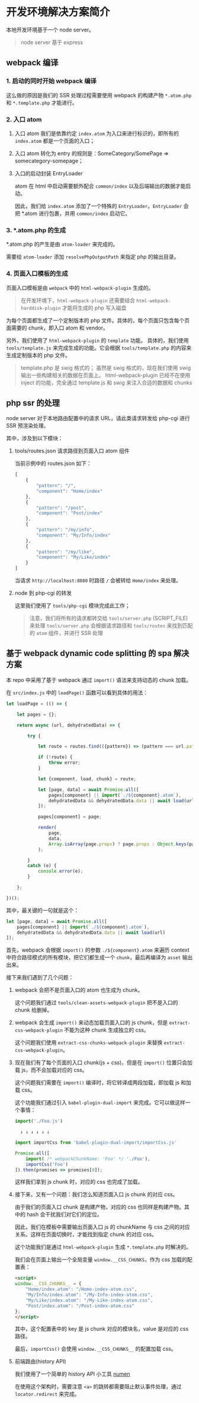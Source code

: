 # 开发环境解决方案简介

本地开发环境基于一个 node server。

> node server 基于 express

## webpack 编译

### 1. 启动的同时开始 webpack 编译

这么做的原因是我们的 SSR 处理过程需要使用 webpack 的构建产物 `*.atom.php` 和 `*.template.php` 才能进行。

### 2. 入口 atom

1. 入口 atom 我们是依靠约定 `index.atom` 为入口来进行标识的，即所有的 `index.atom` 都是一个页面的入口；
2. 入口 atom 转化为 entry 的规则是：SomeCategory/SomePage => somecategory-somepage；
3. 入口的启动封装 EntryLoader

    atom 在 html 中启动需要额外配合 `common/index` 以及后端输出的数据才能启动。

    因此，我们给 `index.atom` 添加了一个特殊的 `EntryLoader`。`EntryLoader` 会把 *.atom 进行包裹，并用 `common/index` 启动它。

### 3. *.atom.php 的生成

*.atom.php 的产生是由 `atom-loader` 来完成的。

需要给 `atom-loader` 添加 `resolvePhpOutputPath` 来指定 php 的输出目录。

### 4. 页面入口模板的生成

页面入口模板是由 `webpack` 中的 `html-webpack-plugin` 生成的。

> 在开发环境下，`html-webpack-plugin` 还需要结合 `html-webpack-harddisk-plugin` 才能将生成的 php 写入磁盘

为每个页面都生成了一个定制版本的 php 文件。具体的，每个页面只包含每个页面需要的 chunk，即入口 atom 和 vendor。

另外，我们使用了 `html-webpack-plugin` 的 `template` 功能。 具体的，我们使用 `tools/template.js` 来完成生成的功能。它会根据 `tools/template.php` 的内容来生成定制版本的 php 文件。

> template.php 是 swig 格式的；
> 虽然是 swig 格式的，现在我们使用 swig 输出一些构建相关的数据在页面上。
> html-webpack-plugin 已经不在使用 inject 的功能，完全通过 template.js 和 swig 来注入合适的数据和 chunks

## php ssr 的处理

node server 对于本地路由配置中的请求 URL，请此类请求转发给 php-cgi 进行 SSR 预渲染处理。

其中，涉及到以下模块：

1. tools/routes.json 请求路径到页面入口 atom 组件

    当前示例中的 routes.json 如下：

    ```js
    [
        {
            "pattern": "/",
            "component": "Home/index"
        },
        {
            "pattern": "/post",
            "component": "Post/index"
        },
        {
            "pattern": "/my/info",
            "component": "My/Info/index"
        },
        {
            "pattern": "/my/like",
            "component": "My/Like/index"
        }
    ]
    ```
    当请求 `http://localhost:8080` 时路径 `/` 会被转给 `Home/index` 来处理。

2. node 到 php-cgi 的转发

    这里我们使用了 `tools/php-cgi` 模块完成此工作；

    > 注意，我们将所有的请求都转交给 `tools/server.php` (SCRIPT_FILE)来处理
    > `tools/server.php` 会根据请求路径和 `tools/routes` 来找到匹配的 `atom` 组件，并进行 SSR 处理

## 基于 webpack dynamic code splitting 的 spa 解决方案

本 repo 中采用了基于 webpack 通过 `import()` 语法来支持动态的 chunk 加载。

在 `src/index.js` 中的 `loadPage()` 函数可以看到具体的用法：

```js
let loadPage = (() => {

    let pages = {};

    return async (url, dehydratedData) => {

        try {

            let route = routes.find(({pattern}) => (pattern === url.pathname));

            if (!route) {
                throw error;
            }

            let {component, load, chunk} = route;

            let [page, data] = await Promise.all([
                pages[component] || import(`./${component}.atom`),
                dehydratedData && dehydratedData.data || await load(url)
            ]);

            pages[component] = page;

            render(
                page,
                data,
                Array.isArray(page.props) ? page.props : Object.keys(page.props)
            );

        }
        catch (e) {
            console.error(e);
        }

    };

})();
```

其中，最关键的一句就是这个：

```js
let [page, data] = await Promise.all([
    pages[component] || import(`./${component}.atom`),
    dehydratedData && dehydratedData.data || await load(url)
]);
```

首先，webpack 会根据 `import()` 的参数 `./${component}.atom` 来遍历 context 中符合路径模式的所有模块，把它们都生成一个 `chunk`，最后再编译为 `asset` 输出出来。

接下来我们遇到了几个问题：

1. webpack 会把不是页面入口的 atom 也生成为 chunk。

    这个问题我们通过 `tools/clean-assets-webpack-plugin` 把不是入口的 chunk 给删掉。

2. webpack 会生成 `import()` 来动态加载页面入口的 js chunk，但是 `extract-css-webpack-plugin` 不能为这种 chunk 生成独立的 css。

    这个问题我们使用 `extract-css-chunks-webpack-plugin` 来替换 `extract-css-webpack-plugin`。

3. 现在我们有了每个页面的入口 chunk(js + css)，但是在 `import()` 位置只会加载 js，而不会加载对应的 css。

    这个问题我们需要在 `import()` 编译时，将它转译成两段加载，即加载 js 和加载 css。

    这个功能我们通过引入 `babel-plugin-dual-import` 来完成。它可以做这样一个事情：

    ```js
    import('./Foo.js')

      ↓ ↓ ↓ ↓ ↓ ↓

    import importCss from 'babel-plugin-dual-import/importCss.js'

    Promise.all([
        import( /* webpackChunkName: 'Foo' */ './Foo'),
        importCss('Foo')
    ]).then(promises => promises[0]);
    ```

    这样我们拿到 js chunk 时，对应的 css 也完成了加载。

4. 接下来，又有一个问题：我们怎么知道页面入口 js chunk 的对应 css。

    由于我们的页面入口 chunk 是构建产物，对应的 css 也同样是构建产物。其中的 hash 会干扰我们对它们的定位。

    因此，我们在模板中需要输出页面入口 js 的 chunkName 与 css 之间的对应关系。这样在页面切换时，才能找到指定 chunk 的对应 css。

    这个功能我们是通过 `html-webpack-plugin` 生成 `*.template.php` 时解决的。

    我们会在页面上输出一个全局变量 `window.__CSS_CHUNKS`，作为 css 加载的配置表：

    ```html
    <script>
    window.__CSS_CHUNKS__ = {
        "Home/index.atom": "/Home-index-atom.css",
        "My/Info/index.atom": "/My-Info-index-atom.css",
        "My/Like/index.atom": "/My-Like-index-atom.css",
        "Post/index.atom": "/Post-index-atom.css"
    };
    </script>
    ```

    其中，这个配置表中的 key 是 js chunk 对应的模块名，value 是对应的 css 路径。

    最后，`importCss()` 会使用 `window.__CSS_CHUNKS__` 的配置加载 css。

5. 前端路由(history API)

    我们使用了一个简单的 history API 小工具 [numen](https://github.com/jinzhubaofu/numen)

    在使用这个架构时，需要注意 `<a>` 的跳转都需要阻止默认事件处理，通过 `locator.redirect` 来完成。

